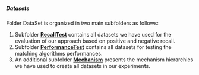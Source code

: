 ##### Datasets

Folder DataSet is organized in two main subfolders as follows:

 1. Subfolder **[RecallTest](https://github.com/SESARLab/tsc-matching/tree/master/dataSet/recallTest)** contains all datasets we have used for the evaluation of our approach based on positive and negative recall.
 2. Subfolder **[PerformanceTest](https://github.com/SESARLab/tsc-matching/tree/master/dataSet/performanceTest)** contains all datasets for testing the matching algorithms performances.
 3. An additional subfolder **[Mechanism](https://github.com/SESARLab/tsc-matching/tree/master/dataSet/mechanism)** presents the mechanism hierarchies we have used to create all datasets in our experiments.

